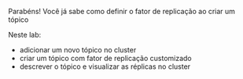 Parabéns! Você já sabe como definir o fator de replicação ao criar um tópico

Neste lab:

- adicionar um novo tópico no cluster
- criar um tópico com fator de replicação customizado
- descrever o tópico e visualizar as réplicas no cluster
